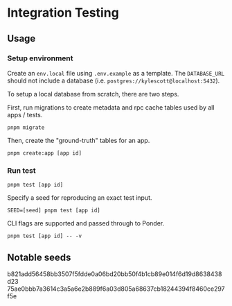# Integration Testing

## Usage

### Setup environment

Create an `env.local` file using `.env.example` as a template. The `DATABASE_URL` should not include a database (i.e. `postgres://kylescott@localhost:5432`).

To setup a local database from scratch, there are two steps.

First, run migrations to create metadata and rpc cache tables used by all apps / tests.

```pnpm migrate```

Then, create the "ground-truth" tables for an app.

```pnpm create:app [app id]```

### Run test

```pnpm test [app id]```

Specify a seed for reproducing an exact test input.

```SEED=[seed] pnpm test [app id]```

CLI flags are supported and passed through to Ponder.

```pnpm test [app id] -- -v```

## Notable seeds

b821add56458bb3507f5fdde0a06bd20bb50f4b1cb89e014f6d19d8638438d23
75ae0bbb7a3614c3a5a6e2b889f6a03d805a68637cb18244394f8460ce297f5e
